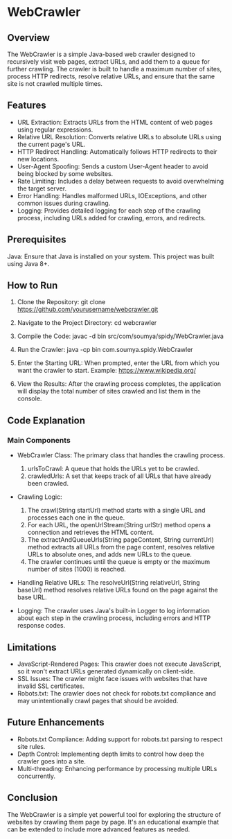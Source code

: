 # WebCrawler

## Overview
The WebCrawler is a simple Java-based web crawler designed to recursively visit web pages, extract URLs, and add them to a queue for further crawling. The crawler is built to handle a maximum number of sites, process HTTP redirects, resolve relative URLs, and ensure that the same site is not crawled multiple times.

## Features
* URL Extraction: Extracts URLs from the HTML content of web pages using regular expressions.
* Relative URL Resolution: Converts relative URLs to absolute URLs using the current page's URL.
* HTTP Redirect Handling: Automatically follows HTTP redirects to their new locations.
* User-Agent Spoofing: Sends a custom User-Agent header to avoid being blocked by some websites.
* Rate Limiting: Includes a delay between requests to avoid overwhelming the target server.
* Error Handling: Handles malformed URLs, IOExceptions, and other common issues during crawling.
* Logging: Provides detailed logging for each step of the crawling process, including URLs added for crawling, errors, and redirects.

## Prerequisites
Java: Ensure that Java is installed on your system. This project was built using Java 8+.

## How to Run
1. Clone the Repository:
git clone https://github.com/yourusername/webcrawler.git

2. Navigate to the Project Directory:
cd webcrawler

3. Compile the Code:
javac -d bin src/com/soumya/spidy/WebCrawler.java

4. Run the Crawler:
java -cp bin com.soumya.spidy.WebCrawler

5. Enter the Starting URL:
When prompted, enter the URL from which you want the crawler to start.
Example: https://www.wikipedia.org/

6. View the Results:
After the crawling process completes, the application will display the total number of sites crawled and list them in the console.

## Code Explanation
### Main Components
* WebCrawler Class: The primary class that handles the crawling process.
    1. urlsToCrawl: A queue that holds the URLs yet to be crawled.
    2. crawledUrls: A set that keeps track of all URLs that have already been crawled.

* Crawling Logic:
    1. The crawl(String startUrl) method starts with a single URL and processes each one in the queue.
    2. For each URL, the openUrlStream(String urlStr) method opens a connection and retrieves the HTML content.
    3. The extractAndQueueUrls(String pageContent, String currentUrl) method extracts all URLs from the page content, resolves relative URLs to absolute ones, and adds new URLs to the queue.
    4. The crawler continues until the queue is empty or the maximum number of sites (1000) is reached.

* Handling Relative URLs:
    The resolveUrl(String relativeUrl, String baseUrl) method resolves relative URLs found on the page against the base URL.

* Logging:
    The crawler uses Java's built-in Logger to log information about each step in the crawling process, including errors and HTTP response codes.

## Limitations
* JavaScript-Rendered Pages: This crawler does not execute JavaScript, so it won't extract URLs generated dynamically on client-side.
* SSL Issues: The crawler might face issues with websites that have invalid SSL certificates.
* Robots.txt: The crawler does not check for robots.txt compliance and may unintentionally crawl pages that should be avoided.

## Future Enhancements
* Robots.txt Compliance: Adding support for robots.txt parsing to respect site rules.
* Depth Control: Implementing depth limits to control how deep the crawler goes into a site.
* Multi-threading: Enhancing performance by processing multiple URLs concurrently.

## Conclusion
The WebCrawler is a simple yet powerful tool for exploring the structure of websites by crawling them page by page. It's an educational example that can be extended to include more advanced features as needed.